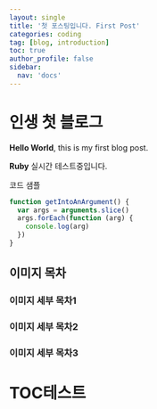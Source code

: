 ```yaml
---
layout: single
title: '첫 포스팅입니다. First Post'
categories: coding
tag: [blog, introduction]
toc: true
author_profile: false
sidebar:
  nav: 'docs'
---
```


# 인생 첫 블로그

**Hello World**, this is my first blog post.

**Ruby** 실시간 테스트중입니다.

코드 샘플

```js
function getIntoAnArgument() {
  var args = arguments.slice()
  args.forEach(function (arg) {
    console.log(arg)
  })
}
```

## 이미지 목차

### 이미지 세부 목차1

### 이미지 세부 목차2

### 이미지 세부 목차3

# TOC테스트
